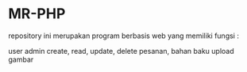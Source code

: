 # MR-PHP

repository ini merupakan program berbasis web yang memiliki fungsi :

user
admin
create, read, update, delete pesanan, bahan baku
upload gambar